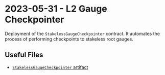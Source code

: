# 2023-05-31 - L2 Gauge Checkpointer

Deployment of the `StakelessGaugeCheckpointer` contract. It automates the process of performing checkpoints to stakeless root gauges.

## Useful Files

- [`StakelessGaugeCheckpointer` artifact](./artifact/StakelessGaugeCheckpointer.json)
